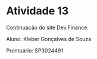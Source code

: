 # Atividade 13

Continuação do site Dev.Finance.

Aluno: Kleber Gonçalves de Souza

Prontuário: SP3024491